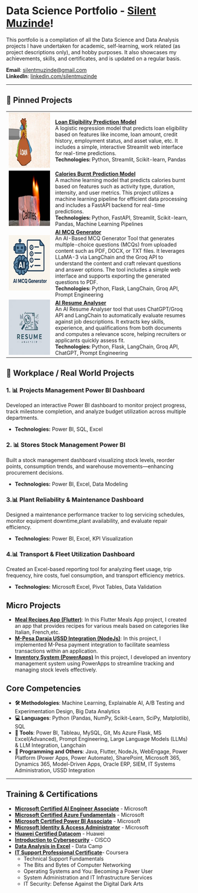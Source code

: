# Data Science Portfolio - [Silent Muzinde](https://github.com/silentmuzinde/Data-Science-Portfolio)!

This portfolio is a compilation of all the Data Science and Data Analysis projects I have undertaken for academic, self-learning, work related (as project descriptions only), and hobby purposes. It also showcases my achievements, skills, and certificates, and is updated on a regular basis.

**Email**: [silentmuzinde@gmail.com](mailto:silentmuzinde@gmail.com)  
**LinkedIn**: [linkedin.com/silentmuzinde](https://www.linkedin.com/in/silent-muzinde-317035186/)

---

## 🚀 Pinned Projects
<table> 
  <tr> 
    <td width="25%"> 
      <img src="assets/loan_img.jpg" width="240px" height="150px"> 
    </td> 
    <td> 
      <a href="https://github.com/silentmuzinde/Data-Science-Portfolio/tree/main/Loan-Eligibility-Prediction"><strong>Loan Eligibility Prediction Model</strong></a><br> 
      A logistic regression model that predicts loan eligibility based on features like income, loan amount, credit history, employment status, and asset value, etc. It includes a simple, interactive Streamlit web interface for real-time predictions.
      <br><strong>Technologies:</strong> Python, Streamlit, Scikit-learn, Pandas 
    </td> 
  </tr>

  <tr> 
    <td width="25%">  
      <img src="Carlories-Burnt-Prediction-Model/carlories_img.jpg" width="240px" height="150px">   
    </td>
    <td>  
      <a href="https://github.com/silentmuzinde/Data-Science-Portfolio/tree/main/Carlories-Burnt-Prediction-Model"><strong>Calories Burnt Prediction Model</strong></a><br> 
      A machine learning model that predicts calories burnt based on features such as activity type, duration, intensity, and user metrics. This project utilizes a machine learning pipeline for efficient data processing and includes a FastAPI backend for real-time predictions. 
      <br><strong>Technologies:</strong> Python, FastAPI, Streamlit, Scikit-learn, Pandas, Machine Learning Pipelines 
    </td>
  </tr>

  <tr> 
    <td width="25%"> 
      <img src="assets/MCQ.png" width="240px" height="150px"> 
    </td> 
    <td> 
      <a href="https://github.com/silentmuzinde/Data-Science-Portfolio/tree/main/AI-MCQ-Generator"><strong>AI MCQ Generator</strong></a><br> 
      An AI-Based MCQ Generator Tool that generates multiple-choice questions (MCQs) from uploaded content such as PDF, DOCX, or TXT files. It leverages LLaMA-3 via LangChain and the Groq API to understand the content and craft relevant questions and answer options. The tool includes a simple web interface and supports exporting the generated questions to PDF. 
      <br><strong>Technologies:</strong> Python, Flask, LangChain, Groq API, Prompt Engineering 
    </td> 
  </tr> 

  <tr> 
    <td width="25%"> 
      <img src="assets/Resume_Analyser.jpg" width="240px" height="150px"> 
    </td> 
    <td> 
      <a href="https://github.com/silentmuzinde/Data-Science-Portfolio/tree/main/AI-Resume-Analyser"><strong>AI Resume Analyser</strong></a><br> 
      An AI Resume Analyser tool that uses ChatGPT/Groq API and LangChain to automatically evaluate resumes against job descriptions. It extracts key skills, experience, and qualifications from both documents and computes a relevance score, helping recruiters or applicants quickly assess fit.
      <br><strong>Technologies:</strong> Python, Flask, LangChain, Groq API, ChatGPT, Prompt Engineering 
    </td> 
  </tr>
</table>

    
## 💼 Workplace / Real World Projects

### 1. 📊 **Projects Management Power BI Dashboard**
Developed an interactive Power BI dashboard to monitor project progress, track milestone completion, and analyze budget utilization across multiple departments.
- **Technologies:** Power BI, SQL, Excel

### 2. 📊 **Stores Stock Management Power BI**
Built a stock management dashboard visualizing stock levels, reorder points, consumption trends, and warehouse movements—enhancing procurement decisions.
- **Technologies:** Power BI, Excel, Data Modeling

### 3.📊 **Plant Reliability & Maintenance Dashboard**
Designed a maintenance performance tracker to log servicing schedules, monitor equipment downtime,plant availability, and evaluate repair efficiency.
- **Technologies:** Power BI, Excel, KPI Visualization

### 4.📊 **Transport & Fleet Utilization Dashboard**
Created an Excel-based reporting tool for analyzing fleet usage, trip frequency, hire costs, fuel consumption, and transport efficiency metrics.
- **Technologies:** Microsoft Excel, Pivot Tables, Data Validation

## Micro Projects
- **[Meal Recipes App (Flutter)](https://github.com/silentmuzinde/Meals_App)**:  In this Flutter Meals App project, I created an app that provides recipes for various meals based on categories like Italian, French,etc.
- **[M-Pesa Daraja USSD Integration (NodeJs)](https://github.com/silentmuzinde/mpesa_payment_integration)**:  In this project, I implemented M-Pesa payment integration to facilitate seamless transactions within an application.
- **[Inventory System (PowerApps)](https://github.com/silentmuzinde/PowerAppsInventorySystem)**  In this project, I developed an inventory management system using PowerApps to streamline tracking and managing stock levels effectively.

## Core Competencies

- **🛠️ Methodologies**: Machine Learning, Explainable AI, A/B Testing and Experimentation Design, Big Data Analytics
- **💻 Languages**: Python (Pandas, NumPy, Scikit-Learn, SciPy, Matplotlib), SQL
- **🧰 Tools**: Power BI, Tableau, MySQL, Git, Ms Azure Flask, MS Excel(Advanced), Prompt Engineering,  Large Language Models (LLMs) & LLM Integration, Langchain
- **🔧 Programming and Others**: Java, Flutter, NodeJs, WebEngage, Power Platform (Power Apps, Power Automate), SharePoint, Microsoft 365, Dynamics 365, Model-Driven Apps, Oracle ERP, SIEM, IT Systems Administration, USSD Integration
---
## Training & Certifications

- **[Microsoft Certified AI Engineer Associate](https://learn.microsoft.com/api/credentials/share/en-us/silentMuzinde-9829/CBA04031D542EC07?sharingId)** - Microsoft
- **[Microsoft Certified Azure Fundamentals](https://learn.microsoft.com/api/credentials/share/en-us/silentMuzinde-9829/75C81476A28871A9?sharingId=E6C6FAC59833BDF1)** - Microsoft
- **[Microsoft Certified Power BI Associate](https://www.datacamp.com/completed/statement-of-accomplishment/track/89c380f7dd44944d87b9dbdee3cdea914f05fc71)** - Microsoft
- **[Microsoft Identity & Access Administrator](link_to_certificate)** - Microsoft
- **[Huawei Certified Datacom](link_to_certificate)** - Huawei
- **[Introduction to Cybersecurity](link_to_certificate)** - CISCO
- **[Data Analysis in Excel](https://www.datacamp.com/completed/statement-of-accomplishment/track/89c380f7dd44944d87b9dbdee3cdea914f05fc71)** - Data Camp
- **[IT Support Professional Certificate](link_to_certificate)**-  Coursera
     - Technical Support Fundamentals
     - The Bits and Bytes of Computer Networking
     - Operating Systems and You: Becoming a Power User
     - System Administration and IT Infrastructure Services
     - IT Security: Defense Against the Digital Dark Arts
